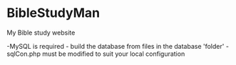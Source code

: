 # BibleStudyMan
My Bible study website

-MySQL is required - build the database from files in the database 'folder'
-sqlCon.php must be modified to suit your local configuration
